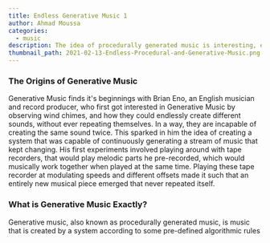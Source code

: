 ```yaml
---
title: Endless Generative Music 1
author: Ahmad Moussa
categories:
  - music
description: The idea of procedurally generated music is interesting, especially in conjuction with streaming services and the way that music is consumed nowadays.
thumbnail_path: 2021-02-13-Endless-Procedural-and-Generative-Music.png
---
```


<h3>The Origins of Generative Music</h3>
Generative Music finds it's beginnings with Brian Eno, an English musician and record producer, who first got interested in Generative Music by observing wind chimes, and how they could endlessly create different sounds, without ever repeating themselves. In a way, they are incapable of creating the same sound twice. This sparked in him the idea of creating a system that was capable of continuously generating a stream of music that kept changing. His first experiments involved playing around with tape recorders, that would play melodic parts he pre-recorded, which would musically work together when played at the same time. Playing these tape recorder at modulating speeds and different offsets made it such that an entirely new musical piece emerged that never repeated itself.

<h3>What is Generative Music Exactly?</h3>
Generative music, also known as procedurally generated music, is music that is created by a system according to some pre-defined algorithmic rules
